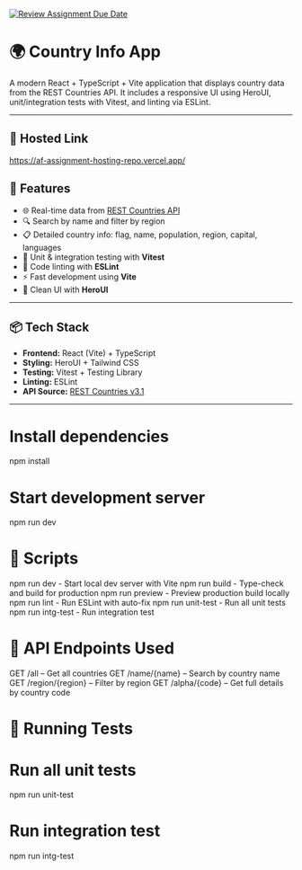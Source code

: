 [![Review Assignment Due Date](https://classroom.github.com/assets/deadline-readme-button-22041afd0340ce965d47ae6ef1cefeee28c7c493a6346c4f15d667ab976d596c.svg)](https://classroom.github.com/a/mNaxAqQD)

# 🌍 Country Info App

A modern React + TypeScript + Vite application that displays country data from the REST Countries API. It includes a responsive UI using HeroUI, unit/integration tests with Vitest, and linting via ESLint.

---

## 🔗 Hosted Link 
https://af-assignment-hosting-repo.vercel.app/
 

## 🚀 Features

- 🌐 Real-time data from [REST Countries API](https://restcountries.com)
- 🔍 Search by name and filter by region
- 📋 Detailed country info: flag, name, population, region, capital, languages
- 🧪 Unit & integration testing with **Vitest**
- 🧹 Code linting with **ESLint**
- ⚡ Fast development using **Vite**
- 💄 Clean UI with **HeroUI**

---

## 📦 Tech Stack

- **Frontend:** React (Vite) + TypeScript
- **Styling:** HeroUI + Tailwind CSS
- **Testing:** Vitest + Testing Library
- **Linting:** ESLint
- **API Source:** [REST Countries v3.1](https://restcountries.com)

---


# Install dependencies
npm install

# Start development server
npm run dev

# 📜 Scripts
npm run dev	        - Start local dev server with Vite
npm run build	    - Type-check and build for production
npm run preview	    - Preview production build locally
npm run lint	    - Run ESLint with auto-fix
npm run unit-test	- Run all unit tests
npm run intg-test	- Run integration test


# 🔌 API Endpoints Used

GET /all – Get all countries
GET /name/{name} – Search by country name
GET /region/{region} – Filter by region
GET /alpha/{code} – Get full details by country code

# 🧪 Running Tests
# Run all unit tests
npm run unit-test

# Run integration test
npm run intg-test
